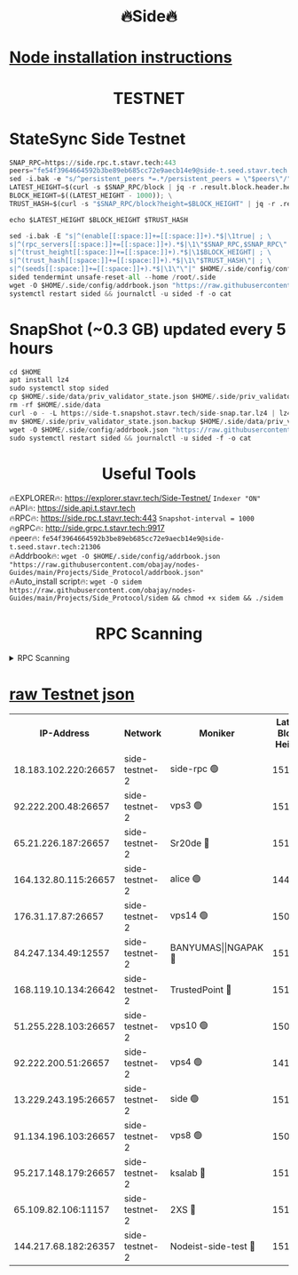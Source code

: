 <h1 align="center"> 🔥Side🔥</h1>

[Node installation instructions](https://github.com/obajay/nodes-Guides/tree/main/Projects/Side_Protocol)
=

<h1 align="center"> TESTNET</h1>

# StateSync Side Testnet
```python
SNAP_RPC=https://side.rpc.t.stavr.tech:443
peers="fe54f3964664592b3be89eb685cc72e9aecb14e9@side-t.seed.stavr.tech:21306"
sed -i.bak -e "s/^persistent_peers *=.*/persistent_peers = \"$peers\"/" $HOME/.side/config/config.toml
LATEST_HEIGHT=$(curl -s $SNAP_RPC/block | jq -r .result.block.header.height); \
BLOCK_HEIGHT=$((LATEST_HEIGHT - 1000)); \
TRUST_HASH=$(curl -s "$SNAP_RPC/block?height=$BLOCK_HEIGHT" | jq -r .result.block_id.hash)

echo $LATEST_HEIGHT $BLOCK_HEIGHT $TRUST_HASH

sed -i.bak -E "s|^(enable[[:space:]]+=[[:space:]]+).*$|\1true| ; \
s|^(rpc_servers[[:space:]]+=[[:space:]]+).*$|\1\"$SNAP_RPC,$SNAP_RPC\"| ; \
s|^(trust_height[[:space:]]+=[[:space:]]+).*$|\1$BLOCK_HEIGHT| ; \
s|^(trust_hash[[:space:]]+=[[:space:]]+).*$|\1\"$TRUST_HASH\"| ; \
s|^(seeds[[:space:]]+=[[:space:]]+).*$|\1\"\"|" $HOME/.side/config/config.toml
sided tendermint unsafe-reset-all --home /root/.side
wget -O $HOME/.side/config/addrbook.json "https://raw.githubusercontent.com/obajay/nodes-Guides/main/Projects/Side_Protocol/addrbook.json"
systemctl restart sided && journalctl -u sided -f -o cat
```
# SnapShot (~0.3 GB) updated every 5 hours
```python
cd $HOME
apt install lz4
sudo systemctl stop sided
cp $HOME/.side/data/priv_validator_state.json $HOME/.side/priv_validator_state.json.backup
rm -rf $HOME/.side/data
curl -o - -L https://side-t.snapshot.stavr.tech/side-snap.tar.lz4 | lz4 -c -d - | tar -x -C $HOME/.side --strip-components 2
mv $HOME/.side/priv_validator_state.json.backup $HOME/.side/data/priv_validator_state.json
wget -O $HOME/.side/config/addrbook.json "https://raw.githubusercontent.com/obajay/nodes-Guides/main/Projects/Side_Protocol/addrbook.json"
sudo systemctl restart sided && journalctl -u sided -f -o cat
```
 <h1 align="center"> Useful Tools</h1>
 
🔥EXPLORER🔥: https://explorer.stavr.tech/Side-Testnet/        `Indexer "ON"` \
🔥API🔥:      https://side.api.t.stavr.tech \
🔥RPC🔥:      https://side.rpc.t.stavr.tech:443              `Snapshot-interval = 1000` \
🔥gRPC🔥:     http://side.grpc.t.stavr.tech:9917 \
🔥peer🔥:     `fe54f3964664592b3be89eb685cc72e9aecb14e9@side-t.seed.stavr.tech:21306` \
🔥Addrbook🔥: ```wget -O $HOME/.side/config/addrbook.json "https://raw.githubusercontent.com/obajay/nodes-Guides/main/Projects/Side_Protocol/addrbook.json"``` \
🔥Auto_install script🔥:  `wget -O sidem https://raw.githubusercontent.com/obajay/nodes-Guides/main/Projects/Side_Protocol/sidem && chmod +x sidem && ./sidem`

<h1 align="center"> RPC Scanning</h1>

<details>
<summary>RPC Scanning</summary>

<h2 align="center"> We scan nodes in real time every 4 hours. And we provide the final result of RPC endpoints.
We cannot influence the operation of these nodes in any way. </h2>


```python
If Voting Power is higher than 0 --> then the Node is a validator of the network and may be subject to attack and be a potential threat to the chain.
```
```python
We marked such validators with a red symbol
```

</details>

[raw Testnet json](https://rpc-check.sidet.stavr.tech/sidet/rpc-sidet-result.json)
=


<table><tr><th>IP-Address</th><th>Network</th><th>Moniker</th><th>Latest Block Height</th><th>Earliest Block Height</th><th>Catching Up</th><th>Tx Index</th><th>Voting Power</th><th>Scan Time</th></tr><tr><td>18.183.102.220:26657</td><td>side-testnet-2</td><td>side-rpc 🟢</td><td>151186</td><td>1</td><td>False</td><td>on</td><td>0</td><td>2024-03-03T16:34:04.340330430UTC</td></tr><tr><td>92.222.200.48:26657</td><td>side-testnet-2</td><td>vps3 🟢</td><td>151187</td><td>1</td><td>False</td><td>on</td><td>0</td><td>2024-03-03T16:34:05.128680255UTC</td></tr><tr><td>65.21.226.187:26657</td><td>side-testnet-2</td><td>Sr20de 🔴</td><td>151187</td><td>1</td><td>False</td><td>on</td><td>2525</td><td>2024-03-03T16:34:05.434692576UTC</td></tr><tr><td>164.132.80.115:26657</td><td>side-testnet-2</td><td>alice 🟢</td><td>144050</td><td>1</td><td>False</td><td>on</td><td>0</td><td>2024-03-03T16:34:06.343092753UTC</td></tr><tr><td>176.31.17.87:26657</td><td>side-testnet-2</td><td>vps14 🟢</td><td>150355</td><td>1</td><td>False</td><td>on</td><td>0</td><td>2024-03-03T16:34:07.156610200UTC</td></tr><tr><td>84.247.134.49:12557</td><td>side-testnet-2</td><td>BANYUMAS||NGAPAK 🔴</td><td>151187</td><td>1</td><td>False</td><td>off</td><td>298</td><td>2024-03-03T16:34:07.458618139UTC</td></tr><tr><td>168.119.10.134:26642</td><td>side-testnet-2</td><td>TrustedPoint 🔴</td><td>151189</td><td>1</td><td>False</td><td>off</td><td>20002474</td><td>2024-03-03T16:34:16.218823001UTC</td></tr><tr><td>51.255.228.103:26657</td><td>side-testnet-2</td><td>vps10 🟢</td><td>150399</td><td>1</td><td>False</td><td>on</td><td>0</td><td>2024-03-03T16:34:17.151856306UTC</td></tr><tr><td>92.222.200.51:26657</td><td>side-testnet-2</td><td>vps4 🟢</td><td>141712</td><td>1</td><td>False</td><td>on</td><td>0</td><td>2024-03-03T16:34:17.915832732UTC</td></tr><tr><td>13.229.243.195:26657</td><td>side-testnet-2</td><td>side 🟢</td><td>151185</td><td>1</td><td>False</td><td>on</td><td>0</td><td>2024-03-03T16:34:19.762888506UTC</td></tr><tr><td>91.134.196.103:26657</td><td>side-testnet-2</td><td>vps8 🟢</td><td>150575</td><td>1</td><td>False</td><td>on</td><td>0</td><td>2024-03-03T16:34:25.045743149UTC</td></tr><tr><td>95.217.148.179:26657</td><td>side-testnet-2</td><td>ksalab 🔴</td><td>151189</td><td>6001</td><td>False</td><td>off</td><td>3776</td><td>2024-03-03T16:34:15.915803902UTC</td></tr><tr><td>65.109.82.106:11157</td><td>side-testnet-2</td><td>2XS 🔴</td><td>151187</td><td>10001</td><td>False</td><td>off</td><td>107</td><td>2024-03-03T16:34:01.019915948UTC</td></tr><tr><td>144.217.68.182:26357</td><td>side-testnet-2</td><td>Nodeist-side-test 🔴</td><td>151189</td><td>123001</td><td>False</td><td>off</td><td>3392</td><td>2024-03-03T16:34:18.552385068UTC</td></tr></table>